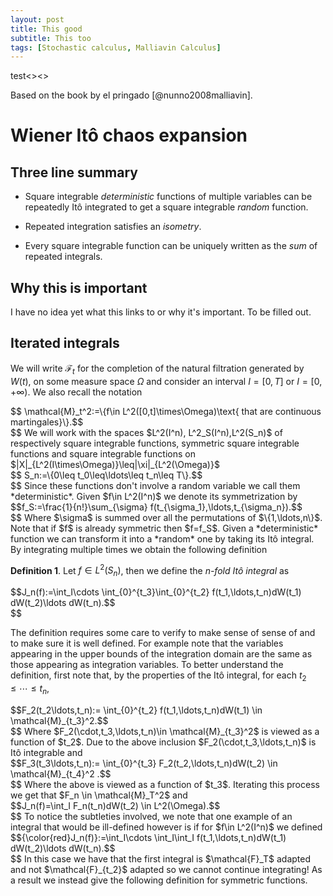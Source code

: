 ```yaml
---
layout: post
title: This good
subtitle: This too
tags: [Stochastic calculus, Malliavin Calculus]
---
```

test<><>

Based on the book by el pringado [@nunno2008malliavin].

# Wiener Itô chaos expansion

## Three line summary

-   Square integrable *deterministic* functions of multiple variables
    can be repeatedly Itô integrated to get a square integrable *random*
    function.

-   Repeated integration satisfies an *isometry*.

-   Every square integrable function can be uniquely written as the
    *sum* of repeated integrals.

## Why this is important

I have no idea yet what this links to or why it's important. To be
filled out.

## Iterated integrals

We will write $\mathcal{F}_t$ for the completion of the natural
filtration generated by $W(t)$, on some measure space $\Omega$ and
consider an interval $I=[0,T]$ or $I=[0,+\infty)$. We also recall the
notation
<div>
$$
\mathcal{M}_t^2:=\{f\in L^2([0,t]\times\Omega)\text{ that are continuous martingales}\}.$$
</div>$$
We will work with the spaces $L^2(I^n), L^2_S(I^n),L^2(S_n)$ of
respectively square integrable functions, symmetric square integrable
functions and square integrable functions on
$|X|_{L^2(I\times\Omega)}\leq|\xi|_{L^2(\Omega)}$
<div>
$$
S_n:=\{0\leq t_0\leq\ldots\leq t_n\leq T\}.$$
</div>$$ 
 Since these functions
don't involve a random variable we call them *deterministic*. Given
$f\in L^2(I^n)$ we denote its symmetrization by
<div>
$$f_S:=\frac{1}{n!}\sum_{\sigma} f(t_{\sigma_1},\ldots,t_{\sigma_n}).$$
</div>$$
Where $\sigma$ is summed over all the permutations of $\{1,\ldots,n\}$.
Note that if $f$ is already symmetric then $f=f_S$. Given a
*deterministic* function we can transform it into a *random* one by
taking its Itô integral. By integrating multiple times we obtain the
following definition

**Definition 1**. Let $f\in L^2(S_n)$, then we define the *n-fold Itô
integral* as
<div>
$$J_n(f):=\int_I\cdots \int_{0}^{t_3}\int_{0}^{t_2} f(t_1,\ldots,t_n)dW(t_1) dW(t_2)\ldots dW(t_n).$$
</div>$$

The definition requires some care to verify to make sense of sense of
and to make sure it is well defined. For example note that the variables
appearing in the upper bounds of the integration domain are the same as
those appearing as integration variables. To better understand the
definition, first note that, by the properties of the Itô integral, for
each $t_2\leq\cdots\leq t_n$,
<div>
$$F_2(t_2\ldots,t_n):=    \int_{0}^{t_2} f(t_1,\ldots,t_n)dW(t_1) \in \mathcal{M}_{t_3}^2.$$
</div>$$
Where $F_2(\cdot,t_3,\ldots,t_n)\in \mathcal{M}_{t_3}^2$ is viewed as a
function of $t_2$. Due to the above inclusion
$F_2(\cdot,t_3,\ldots,t_n)$ is Itô integrable and
<div>
$$F_3(t_3\ldots,t_n):=    \int_{0}^{t_3} F_2(t_2,\ldots,t_n)dW(t_2) \in \mathcal{M}_{t_4}^2  .$$
</div>$$
Where the above is viewed as a function of $t_3$. Iterating this process
we get that $F_n \in \mathcal{M}_T^2$ and
<div>
$$J_n(f)=\int_I F_n(t_n)dW(t_2) \in L^2(\Omega).$$
</div>$$
To notice the
subtleties involved, we note that one example of an integral that would
be ill-defined however is if for $f\in L^2(I^n)$ we defined
<div>
$${\color{red}J_n(f)}:=\int_I\cdots \int_I\int_I f(t_1,\ldots,t_n)dW(t_1) dW(t_2)\ldots dW(t_n).$$
</div>$$
In this case we have that the first integral is $\mathcal{F}_T$ adapted
and not $\mathcal{F}_{t_2}$ adapted so we cannot continue integrating!
As a result we instead give the following definition for symmetric
functions.
